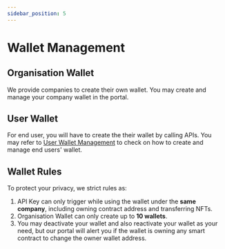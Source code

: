```yaml
---
sidebar_position: 5
---
```


# Wallet Management
## Organisation Wallet
We provide companies to create their own wallet. You may create and manage your company wallet in the portal.

## User Wallet
For end user, you will have to create the their wallet by calling APIs. You may refer to [User Wallet Management](/services/wallet-management/overview) to check on how to create and manage end users' wallet.


## Wallet Rules
To protect your privacy, we strict rules as:
1. API Key can only trigger while using the wallet under the **same company**, including owning contract address and transferring NFTs.
2. Organisation Wallet can only create up to **10 wallets**.
3. You may deactivate your wallet and also reactivate your wallet as your need, but our portal will alert you if the wallet is owning any smart contract to change the owner wallet address.